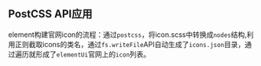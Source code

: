 ## PostCSS API应用
element构建官网icon的流程：通过`postcss`，将icon.scss中转换成`nodes`结构,利用正则截取icons的类名，通过`fs.writeFile`API自动生成了`icons.json`目录，通过遍历就形成了`elementUi`官网上的`icon`列表。